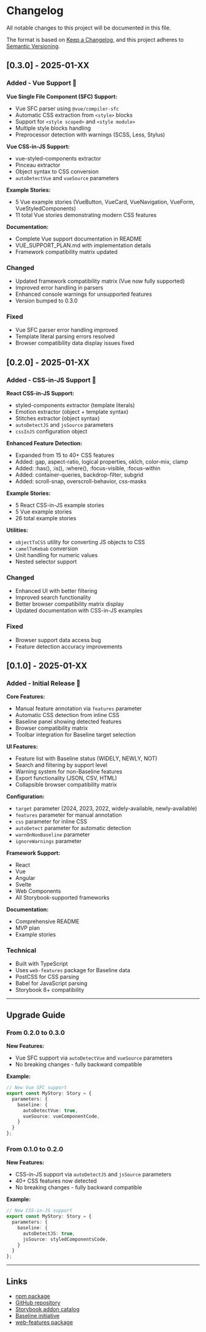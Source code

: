 # Changelog

All notable changes to this project will be documented in this file.

The format is based on [Keep a Changelog](https://keepachangelog.com/en/1.0.0/),
and this project adheres to [Semantic Versioning](https://semver.org/spec/v2.0.0.html).

## [0.3.0] - 2025-01-XX

### Added - Vue Support 🎉

**Vue Single File Component (SFC) Support:**
- Vue SFC parser using `@vue/compiler-sfc`
- Automatic CSS extraction from `<style>` blocks
- Support for `<style scoped>` and `<style module>`
- Multiple style blocks handling
- Preprocessor detection with warnings (SCSS, Less, Stylus)

**Vue CSS-in-JS Support:**
- vue-styled-components extractor
- Pinceau extractor
- Object syntax to CSS conversion
- `autoDetectVue` and `vueSource` parameters

**Example Stories:**
- 5 Vue example stories (VueButton, VueCard, VueNavigation, VueForm, VueStyledComponents)
- 11 total Vue stories demonstrating modern CSS features

**Documentation:**
- Complete Vue support documentation in README
- VUE_SUPPORT_PLAN.md with implementation details
- Framework compatibility matrix updated

### Changed

- Updated framework compatibility matrix (Vue now fully supported)
- Improved error handling in parsers
- Enhanced console warnings for unsupported features
- Version bumped to 0.3.0

### Fixed

- Vue SFC parser error handling improved
- Template literal parsing errors resolved
- Browser compatibility data display issues fixed

## [0.2.0] - 2025-01-XX

### Added - CSS-in-JS Support 🎨

**React CSS-in-JS Support:**
- styled-components extractor (template literals)
- Emotion extractor (object + template syntax)
- Stitches extractor (object syntax)
- `autoDetectJS` and `jsSource` parameters
- `cssInJS` configuration object

**Enhanced Feature Detection:**
- Expanded from 15 to 40+ CSS features
- Added: gap, aspect-ratio, logical properties, oklch, color-mix, clamp
- Added: :has(), :is(), :where(), :focus-visible, :focus-within
- Added: container-queries, backdrop-filter, subgrid
- Added: scroll-snap, overscroll-behavior, css-masks

**Example Stories:**
- 5 React CSS-in-JS example stories
- 5 Vue example stories
- 26 total example stories

**Utilities:**
- `objectToCSS` utility for converting JS objects to CSS
- `camelToKebab` conversion
- Unit handling for numeric values
- Nested selector support

### Changed

- Enhanced UI with better filtering
- Improved search functionality
- Better browser compatibility matrix display
- Updated documentation with CSS-in-JS examples

### Fixed

- Browser support data access bug
- Feature detection accuracy improvements

## [0.1.0] - 2025-01-XX

### Added - Initial Release 🚀

**Core Features:**
- Manual feature annotation via `features` parameter
- Automatic CSS detection from inline CSS
- Baseline panel showing detected features
- Browser compatibility matrix
- Toolbar integration for Baseline target selection

**UI Features:**
- Feature list with Baseline status (WIDELY, NEWLY, NOT)
- Search and filtering by support level
- Warning system for non-Baseline features
- Export functionality (JSON, CSV, HTML)
- Collapsible browser compatibility matrix

**Configuration:**
- `target` parameter (2024, 2023, 2022, widely-available, newly-available)
- `features` parameter for manual annotation
- `css` parameter for inline CSS
- `autoDetect` parameter for automatic detection
- `warnOnNonBaseline` parameter
- `ignoreWarnings` parameter

**Framework Support:**
- React
- Vue
- Angular
- Svelte
- Web Components
- All Storybook-supported frameworks

**Documentation:**
- Comprehensive README
- MVP plan
- Example stories

### Technical

- Built with TypeScript
- Uses `web-features` package for Baseline data
- PostCSS for CSS parsing
- Babel for JavaScript parsing
- Storybook 8+ compatibility

---

## Upgrade Guide

### From 0.2.0 to 0.3.0

**New Features:**
- Vue SFC support via `autoDetectVue` and `vueSource` parameters
- No breaking changes - fully backward compatible

**Example:**
```typescript
// New Vue SFC support
export const MyStory: Story = {
  parameters: {
    baseline: {
      autoDetectVue: true,
      vueSource: vueComponentCode,
    }
  }
};
```

### From 0.1.0 to 0.2.0

**New Features:**
- CSS-in-JS support via `autoDetectJS` and `jsSource` parameters
- 40+ CSS features now detected
- No breaking changes - fully backward compatible

**Example:**
```typescript
// New CSS-in-JS support
export const MyStory: Story = {
  parameters: {
    baseline: {
      autoDetectJS: true,
      jsSource: styledComponentsCode,
    }
  }
};
```

---

## Links

- [npm package](https://www.npmjs.com/package/storybook-addon-baseline)
- [GitHub repository](https://github.com/cajpany/storybook-baseline-addon)
- [Storybook addon catalog](https://storybook.js.org/addons/storybook-addon-baseline)
- [Baseline initiative](https://web.dev/baseline)
- [web-features package](https://github.com/web-platform-dx/web-features)
